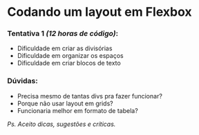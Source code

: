 # Codando um layout em Flexbox

### Tentativa 1 *(12 horas de código)*:

- Dificuldade em criar as divisórias
- Dificuldade em organizar os espaços
- Dificuldade em criar blocos de texto

### Dúvidas:
- Precisa mesmo de tantas divs pra fazer funcionar?
- Porque não usar layout em grids?
- Funcionaria melhor em formato de tabela?

*Ps. Aceito dicas, sugestões e críticas.*
